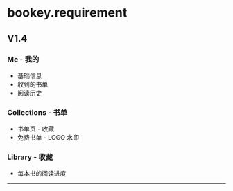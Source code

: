 # bookey.requirement

## V1.4

### Me - 我的
- 基础信息
- 收到的书单
- 阅读历史

### Collections - 书单
- 书单页 - 收藏
- 免费书单 - LOGO 水印

### Library - 收藏

- 每本书的阅读进度


---

